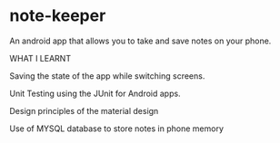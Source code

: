 # note-keeper
An android app that allows you to take and save notes on your phone.

WHAT I LEARNT

Saving the state of the app while switching screens.


Unit Testing using the JUnit for Android apps.


Design principles of the material design


Use of MYSQL database to store notes in phone memory
